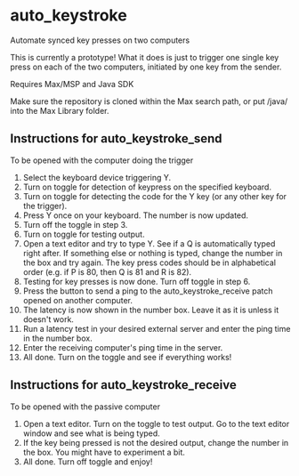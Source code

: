 # auto_keystroke
 Automate synced key presses on two computers
 
 This is currently a prototype! What it does is just to trigger one single key press on each of the two computers, initiated by one key from the sender.
 
 Requires Max/MSP and Java SDK
 
 Make sure the repository is cloned within the Max search path, or put /java/ into the Max Library folder.
 
## Instructions for auto_keystroke_send
 To be opened with the computer doing the trigger
 1. Select the keyboard device triggering Y.
 2. Turn on toggle for detection of keypress on the specified keyboard.
 3. Turn on toggle for detecting the code for the Y key (or any other key for the trigger).
 4. Press Y once on your keyboard. The number is now updated.
 5. Turn off the toggle in step 3.
 6. Turn on toggle for testing output.
 7. Open a text editor and try to type Y. See if a Q is automatically typed right after. If something else or nothing is typed, change the number in the box and try again. The key press codes should be in alphabetical order (e.g. if P is 80, then Q is 81 and R is 82).
 8. Testing for key presses is now done. Turn off toggle in step 6.
 9. Press the button to send a ping to the auto_keystroke_receive patch opened on another computer.
 10. The latency is now shown in the number box. Leave it as it is unless it doesn't work.
 11. Run a latency test in your desired external server and enter the ping time in the number box.
 12. Enter the receiving computer's ping time in the server.
 13. All done. Turn on the toggle and see if everything works!
 
## Instructions for auto_keystroke_receive
 To be opened with the passive computer 
 1. Open a text editor. Turn on the toggle to test output. Go to the text editor window and see what is being typed.
 2. If the key being pressed is not the desired output, change the number in the box. You might have to experiment a bit.
 3. All done. Turn off toggle and enjoy!
